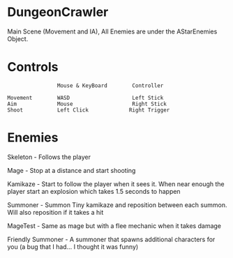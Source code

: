 # DungeonCrawler

Main Scene (Movement and IA), All Enemies are under the AStarEnemies Object.

# Controls
                    Mouse & KeyBoard        Controller
    
    Movement        WASD                    Left Stick
    Aim             Mouse                   Right Stick
    Shoot           Left Click             Right Trigger


# Enemies

Skeleton - Follows the player

Mage - Stop at a distance and start shooting 

Kamikaze - Start to follow the player when it sees it. When near enough the player start an explosion which takes 1.5 seconds to happen 

Summoner - Summon Tiny kamikaze and reposition between each summon. Will also reposition if it takes a hit 

MageTest - Same as mage but with a flee mechanic when it takes damage

Friendly Summoner - A summoner that spawns additional characters for you (a bug that I had... I thought it was funny)